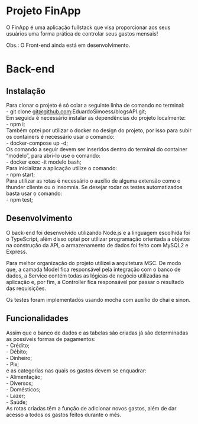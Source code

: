 <h1>Projeto FinApp</h1>

O FinApp é uma aplicação fullstack que visa proporcionar aos seus usuários uma forma prática de controlar seus gastos mensais!

Obs.: O Front-end ainda está em desenvolvimento.

<h1>Back-end</h1>

<h2>Instalação</h2>

Para clonar o projeto é só colar a seguinte linha de comando no terminal:
<br>
<span>- git clone git@github.com:EduardoSimoess/blogsAPI.git;</span>
<br>
Em seguida é necessário instalar as dependências do projeto localmente:
<br>
<span>- npm i;</span>
<br>
Também optei por utilizar o docker no design do projeto, por isso para subir os containers é necessário usar o comando:
<br>
<span>- docker-compose up -d;</span>
<br>
Os comando a seguir devem ser inseridos dentro do terminal do container “modelo”, para abri-lo use o comando:
<br>
<span>- docker exec -it modelo bash;</span>
<br>
Para inicializar a aplicação utilize o comando:
<br>
<span>- npm start;</span>
<br>
Para utilizar as rotas é necessário o auxílio de alguma extensão como o thunder cliente ou o insomnia.
Se desejar rodar os testes automatizados basta usar o comando:
<br>
<span>- npm test;</span>
<br>

<h2>Desenvolvimento</h2>

O back-end foi desenvolvido utilizando Node.js e a linguagem escolhida foi o TypeScript, além disso optei por utilizar programação orientada a objetos na construção da API, o armazenamento de dados foi feito com MySQL2 e Express.

Para melhor organização do projeto utilizei a arquitetura MSC. De modo que, a camada Model fica responsável pela integração com o banco de dados, a Service contém todas as lógicas de negócio utilizadas na aplicação e, por fim, a Controller fica responsável por passar o resultado das requisições.

Os testes foram implementados usando mocha com auxílio do chai e sinon.

<h2>Funcionalidades</h2>

Assim que o banco de dados e as tabelas são criadas já são determinadas as possíveis formas de pagamentos:
<br>
<span>- Crédito;</span>
<br>
<span>- Débito;</span>
<br>
<span>- Dinheiro;</span>
<br>
<span>- Pix;</span>
<br>
e as categorias nas quais os gastos devem se enquadrar:
<br>
<span>- Alimentação;</span>
<br>
<span>- Diversos;</span>
<br>
<span>- Domésticos;</span>
<br>
<span>- Lazer;</span>
<br>
<span>- Saúde;</span>
<br>
As rotas criadas têm a função de adicionar novos gastos, além de dar acesso a todos os gastos feitos durante o mês. 

